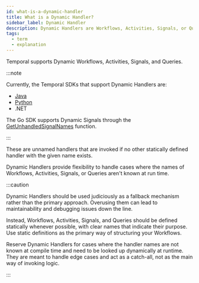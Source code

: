 ```yaml
---
id: what-is-a-dynamic-handler
title: What is a Dynamic Handler?
sidebar_label: Dynamic Handler
description: Dynamic Handlers are Workflows, Activities, Signals, or Queries that are unnamed and invoked when no other named handler matches the call from the Server at runtime.
tags:
  - term
  - explanation
---
```


Temporal supports Dynamic Workflows, Activities, Signals, and Queries.

:::note

Currently, the Temporal SDKs that support Dynamic Handlers are:

- [Java](/java/what-is-a-dynamic-handler)
- [Python](/python/what-is-a-dynamic-handler)
- .NET

The Go SDK supports Dynamic Signals through the [GetUnhandledSignalNames](https://pkg.go.dev/go.temporal.io/sdk/workflow#GetUnhandledSignalNames) function.

:::

These are unnamed handlers that are invoked if no other statically defined handler with the given name exists.

Dynamic Handlers provide flexibility to handle cases where the names of Workflows, Activities, Signals, or Queries aren't known at run time.

:::caution

Dynamic Handlers should be used judiciously as a fallback mechanism rather than the primary approach.
Overusing them can lead to maintainability and debugging issues down the line.

Instead, Workflows, Activities, Signals, and Queries should be defined statically whenever possible, with clear names that indicate their purpose.
Use static definitions as the primary way of structuring your Workflows.

Reserve Dynamic Handlers for cases where the handler names are not known at compile time and need to be looked up dynamically at runtime.
They are meant to handle edge cases and act as a catch-all, not as the main way of invoking logic.

:::
